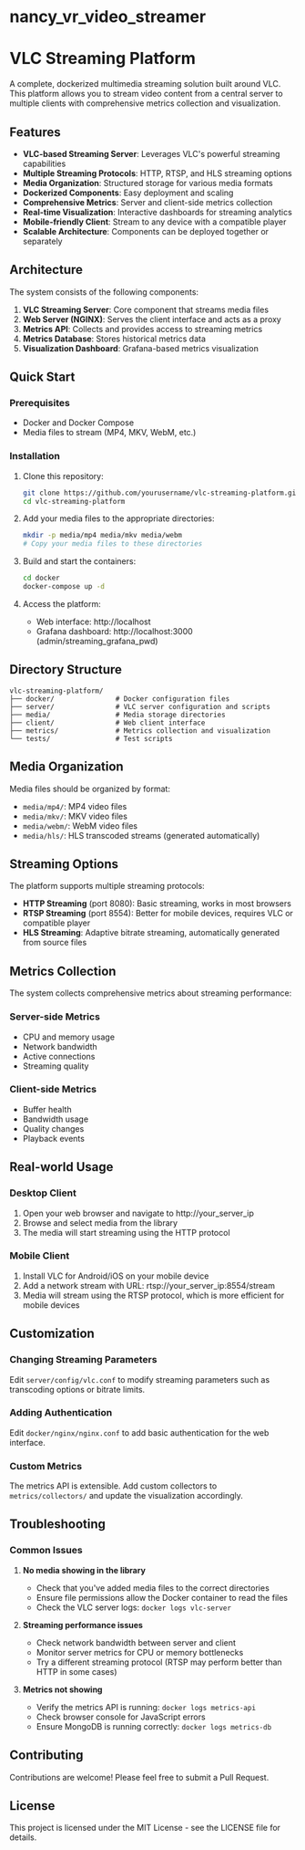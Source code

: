 # nancy_vr_video_streamer

# VLC Streaming Platform

A complete, dockerized multimedia streaming solution built around VLC. This platform allows you to stream video content from a central server to multiple clients with comprehensive metrics collection and visualization.

## Features

- **VLC-based Streaming Server**: Leverages VLC's powerful streaming capabilities
- **Multiple Streaming Protocols**: HTTP, RTSP, and HLS streaming options
- **Media Organization**: Structured storage for various media formats
- **Dockerized Components**: Easy deployment and scaling
- **Comprehensive Metrics**: Server and client-side metrics collection
- **Real-time Visualization**: Interactive dashboards for streaming analytics
- **Mobile-friendly Client**: Stream to any device with a compatible player
- **Scalable Architecture**: Components can be deployed together or separately

## Architecture

The system consists of the following components:

1. **VLC Streaming Server**: Core component that streams media files
2. **Web Server (NGINX)**: Serves the client interface and acts as a proxy
3. **Metrics API**: Collects and provides access to streaming metrics
4. **Metrics Database**: Stores historical metrics data
5. **Visualization Dashboard**: Grafana-based metrics visualization

## Quick Start

### Prerequisites

- Docker and Docker Compose
- Media files to stream (MP4, MKV, WebM, etc.)

### Installation

1. Clone this repository:
   ```bash
   git clone https://github.com/yourusername/vlc-streaming-platform.git
   cd vlc-streaming-platform
   ```

2. Add your media files to the appropriate directories:
   ```bash
   mkdir -p media/mp4 media/mkv media/webm
   # Copy your media files to these directories
   ```

3. Build and start the containers:
   ```bash
   cd docker
   docker-compose up -d
   ```

4. Access the platform:
   - Web interface: http://localhost
   - Grafana dashboard: http://localhost:3000 (admin/streaming_grafana_pwd)

## Directory Structure

```
vlc-streaming-platform/
├── docker/               # Docker configuration files
├── server/               # VLC server configuration and scripts
├── media/                # Media storage directories
├── client/               # Web client interface
├── metrics/              # Metrics collection and visualization
└── tests/                # Test scripts
```

## Media Organization

Media files should be organized by format:

- `media/mp4/`: MP4 video files
- `media/mkv/`: MKV video files
- `media/webm/`: WebM video files
- `media/hls/`: HLS transcoded streams (generated automatically)

## Streaming Options

The platform supports multiple streaming protocols:

- **HTTP Streaming** (port 8080): Basic streaming, works in most browsers
- **RTSP Streaming** (port 8554): Better for mobile devices, requires VLC or compatible player
- **HLS Streaming**: Adaptive bitrate streaming, automatically generated from source files

## Metrics Collection

The system collects comprehensive metrics about streaming performance:

### Server-side Metrics
- CPU and memory usage
- Network bandwidth
- Active connections
- Streaming quality

### Client-side Metrics
- Buffer health
- Bandwidth usage
- Quality changes
- Playback events

## Real-world Usage

### Desktop Client

1. Open your web browser and navigate to http://your_server_ip
2. Browse and select media from the library
3. The media will start streaming using the HTTP protocol

### Mobile Client

1. Install VLC for Android/iOS on your mobile device
2. Add a network stream with URL: rtsp://your_server_ip:8554/stream
3. Media will stream using the RTSP protocol, which is more efficient for mobile devices

## Customization

### Changing Streaming Parameters

Edit `server/config/vlc.conf` to modify streaming parameters such as transcoding options or bitrate limits.

### Adding Authentication

Edit `docker/nginx/nginx.conf` to add basic authentication for the web interface.

### Custom Metrics

The metrics API is extensible. Add custom collectors to `metrics/collectors/` and update the visualization accordingly.

## Troubleshooting

### Common Issues

1. **No media showing in the library**
   - Check that you've added media files to the correct directories
   - Ensure file permissions allow the Docker container to read the files
   - Check the VLC server logs: `docker logs vlc-server`

2. **Streaming performance issues**
   - Check network bandwidth between server and client
   - Monitor server metrics for CPU or memory bottlenecks
   - Try a different streaming protocol (RTSP may perform better than HTTP in some cases)

3. **Metrics not showing**
   - Verify the metrics API is running: `docker logs metrics-api`
   - Check browser console for JavaScript errors
   - Ensure MongoDB is running correctly: `docker logs metrics-db`

## Contributing

Contributions are welcome! Please feel free to submit a Pull Request.

## License

This project is licensed under the MIT License - see the LICENSE file for details.